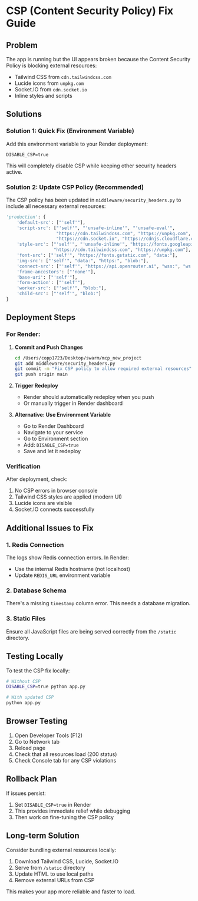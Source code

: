 # CSP (Content Security Policy) Fix Guide

## Problem
The app is running but the UI appears broken because the Content Security Policy is blocking external resources:
- Tailwind CSS from `cdn.tailwindcss.com`
- Lucide icons from `unpkg.com`
- Socket.IO from `cdn.socket.io`
- Inline styles and scripts

## Solutions

### Solution 1: Quick Fix (Environment Variable)
Add this environment variable to your Render deployment:

```
DISABLE_CSP=true
```

This will completely disable CSP while keeping other security headers active.

### Solution 2: Update CSP Policy (Recommended)
The CSP policy has been updated in `middleware/security_headers.py` to include all necessary external resources:

```python
'production': {
    'default-src': ["'self'"],
    'script-src': ["'self'", "'unsafe-inline'", "'unsafe-eval'", 
                   "https://cdn.tailwindcss.com", "https://unpkg.com", 
                   "https://cdn.socket.io", "https://cdnjs.cloudflare.com"],
    'style-src': ["'self'", "'unsafe-inline'", "https://fonts.googleapis.com", 
                  "https://cdn.tailwindcss.com", "https://unpkg.com"],
    'font-src': ["'self'", "https://fonts.gstatic.com", "data:"],
    'img-src': ["'self'", "data:", "https:", "blob:"],
    'connect-src': ["'self'", "https://api.openrouter.ai", "wss:", "ws:", "https:"],
    'frame-ancestors': ["'none'"],
    'base-uri': ["'self'"],
    'form-action': ["'self'"],
    'worker-src': ["'self'", "blob:"],
    'child-src': ["'self'", "blob:"]
}
```

## Deployment Steps

### For Render:

1. **Commit and Push Changes**
   ```bash
   cd /Users/copp1723/Desktop/swarm/mcp_new_project
   git add middleware/security_headers.py
   git commit -m "Fix CSP policy to allow required external resources"
   git push origin main
   ```

2. **Trigger Redeploy**
   - Render should automatically redeploy when you push
   - Or manually trigger in Render dashboard

3. **Alternative: Use Environment Variable**
   - Go to Render Dashboard
   - Navigate to your service
   - Go to Environment section
   - Add: `DISABLE_CSP=true`
   - Save and let it redeploy

### Verification

After deployment, check:
1. No CSP errors in browser console
2. Tailwind CSS styles are applied (modern UI)
3. Lucide icons are visible
4. Socket.IO connects successfully

## Additional Issues to Fix

### 1. Redis Connection
The logs show Redis connection errors. In Render:
- Use the internal Redis hostname (not localhost)
- Update `REDIS_URL` environment variable

### 2. Database Schema
There's a missing `timestamp` column error. This needs a database migration.

### 3. Static Files
Ensure all JavaScript files are being served correctly from the `/static` directory.

## Testing Locally

To test the CSP fix locally:

```bash
# Without CSP
DISABLE_CSP=true python app.py

# With updated CSP
python app.py
```

## Browser Testing

1. Open Developer Tools (F12)
2. Go to Network tab
3. Reload page
4. Check that all resources load (200 status)
5. Check Console tab for any CSP violations

## Rollback Plan

If issues persist:
1. Set `DISABLE_CSP=true` in Render
2. This provides immediate relief while debugging
3. Then work on fine-tuning the CSP policy

## Long-term Solution

Consider bundling external resources locally:
1. Download Tailwind CSS, Lucide, Socket.IO
2. Serve from `/static` directory
3. Update HTML to use local paths
4. Remove external URLs from CSP

This makes your app more reliable and faster to load.
